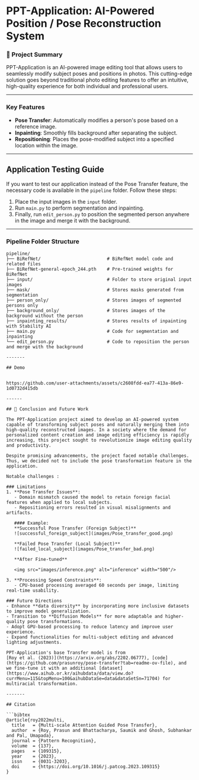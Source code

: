# PPT-Application: AI-Powered Position / Pose Reconstruction System

### 🚀 Project Summary
PPT-Application is an AI-powered image editing tool that allows users to seamlessly modify subject poses and positions in photos. This cutting-edge solution goes beyond traditional photo editing features to offer an intuitive, high-quality experience for both individual and professional users.

-------

### Key Features
- **Pose Transfer**: Automatically modifies a person's pose based on a reference image.
- **Inpainting**: Smoothly fills background after separating the subject.
- **Repositioning**: Places the pose-modified subject into a specified location within the image.

------

## Application Testing Guide

If you want to test our application instead of the Pose Transfer feature, the necessary code is available in the `pipeline` folder. Follow these steps:

1. Place the input images in the `input` folder.
2. Run `main.py` to perform segmentation and inpainting.
3. Finally, run `edit_person.py` to position the segmented person anywhere in the image and merge it with the background.

---

### Pipeline Folder Structure

```plaintext
pipeline/
├── BiRefNet/                         # BiRefNet model code and related files
├── BiRefNet-general-epoch_244.pth    # Pre-trained weights for BiRefNet
├── input/                            # Folder to store original input images
├── mask/                             # Stores masks generated from segmentation
├── person_only/                      # Stores images of segmented persons only
├── background_only/                  # Stores images of the background without the person
├── inpainting_results/               # Stores results of inpainting with Stability AI
├── main.py                           # Code for segmentation and inpainting
└── edit_person.py                    # Code to reposition the person and merge with the background

-------

## Demo


https://github.com/user-attachments/assets/c2608fdd-ea77-413a-86e9-1d0732d415db

------

## 🏁 Conclusion and Future Work

The PPT-Application project aimed to develop an AI-powered system capable of transforming subject poses and naturally merging them into high-quality reconstructed images. In a society where the demand for personalized content creation and image editing efficiency is rapidly increasing, this project sought to revolutionize image editing quality and productivity.

Despite promising advancements, the project faced notable challenges. Thus, we decided not to include the pose transformation feature in the application. 

Notable challenges :

### Limitations
1. **Pose Transfer Issues**:
   - Domain mismatch caused the model to retain foreign facial features when applied to local subjects.
   - Repositioning errors resulted in visual misalignments and artifacts.

   #### Example:
   **Successful Pose Transfer (Foreign Subject)**  
   ![successful_foreign_subject](images/Pose_transfer_good.png)

   **Failed Pose Transfer (Local Subject)**  
   ![failed_local_subject](images/Pose_transfer_bad.png)

   **After Fine-tuned**
   
   <img src="images/inference.png" alt="inference" width="500"/>

3. **Processing Speed Constraints**:
   - CPU-based processing averaged 60 seconds per image, limiting real-time usability.

### Future Directions
- Enhance **data diversity** by incorporating more inclusive datasets to improve model generalization.
- Transition to **Diffusion Models** for more adaptable and higher-quality pose transformations.
- Adopt GPU-based processing to reduce latency and improve user experience.
- Expand functionalities for multi-subject editing and advanced lighting adjustments.

PPT-Application's base Transfer model is from 
[Roy et al. (2023)](https://arxiv.org/abs/2202.06777), [code](https://github.com/prasunroy/pose-transfer?tab=readme-ov-file), and we fine-tune it with an additional [dataset](https://www.aihub.or.kr/aihubdata/data/view.do?currMenu=115&topMenu=100&aihubDataSe=data&dataSetSn=71704) for multiracial transformation.

-------

## Citation

```bibtex
@article{roy2022multi,
  title   = {Multi-scale Attention Guided Pose Transfer},
  author  = {Roy, Prasun and Bhattacharya, Saumik and Ghosh, Subhankar and Pal, Umapada},
  journal = {Pattern Recognition},
  volume  = {137},
  pages   = {109315},
  year    = {2023},
  issn    = {0031-3203},
  doi     = {https://doi.org/10.1016/j.patcog.2023.109315}
}
```
